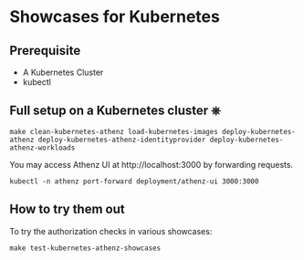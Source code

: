 # Showcases for Kubernetes

## Prerequisite

- A Kubernetes Cluster
- kubectl

## Full setup on a Kubernetes cluster ⎈

```
make clean-kubernetes-athenz load-kubernetes-images deploy-kubernetes-athenz deploy-kubernetes-athenz-identityprovider deploy-kubernetes-athenz-workloads
```

You may access Athenz UI at http://localhost:3000 by forwarding requests.

```
kubectl -n athenz port-forward deployment/athenz-ui 3000:3000
```

## How to try them out

To try the authorization checks in various showcases:

```
make test-kubernetes-athenz-showcases
```

